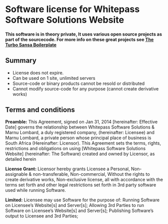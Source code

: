 # Software license for Whitepass Software Solutions Website

#### This software is in theory private, It uses various open source projects as part of the sourcecode. For more info on these great projects see [The Turbo Sansa Boilerplate](https://github.com/MarnuLombard/Turbo-Sansa-Boilerplate)

 
## Summary
* License does not expire.
* Can be used on 1 site, unlimited servers
* Source-code or binary products cannot be resold or distributed
* Cannot modify source-code for any purpose (cannot create derivative works)

## Terms and conditions

**Preamble:** This Agreement, signed on Jan 31, 2014 [hereinafter: Effective Date] governs the relationship between Whitepass Software Solutions & Marnu Lombard, a duly registered company, (hereinafter: Licensee) and Marnu Lombard, a private person whose principal place of business is South Africa (Hereinafter: Licensor). This Agreement sets the terms, rights, restrictions and obligations on using [Whitepass Software Solutions Website] (hereinafter: The Software) created and owned by Licensor, as detailed herein

**License Grant:** Licensor hereby grants Licensee a Personal, Non-assignable & non-transferable, Non-commercial, Without the rights to create derivative works, Non-exclusive license, all with accordance with the terms set forth and other legal restrictions set forth in 3rd party software used while running Software.

**Limited:** Licensee may use Software for the purpose of:
Running Software on Licensee’s Website[s] and Server[s];
Allowing 3rd Parties to run Software on Licensee’s Website[s] and Server[s];
Publishing Software’s output to Licensee and 3rd Parties;